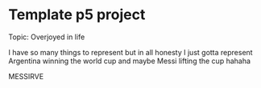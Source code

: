 # Template p5 project
Topic: Overjoyed in life

I have so many things to represent but in all honesty I just gotta represent Argentina winning the world cup and maybe Messi lifting the cup hahaha

MESSIRVE